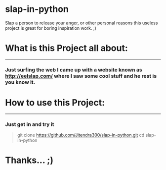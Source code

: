 # slap-in-python
Slap a person to release your anger, or other personal reasons this useless project is great for boring inspiration work. ;)


# What is this Project all about:
------------------------------
### Just surfing the web I came up with a website known as http://eelslap.com/ where I saw some cool stuff and he rest is you know it.

# How to use this Project:
-----------------------------
### Just get in and try it 
> git clone https://github.com/Jitendra300/slap-in-python.git
> cd slap-in-python

# Thanks... ;)
